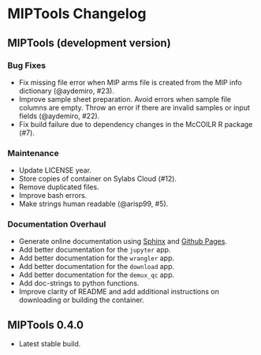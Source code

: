 # MIPTools Changelog

## MIPTools (development version)

### Bug Fixes

- Fix missing file error when MIP arms file is created from the MIP info
  dictionary (@aydemiro, #23).
- Improve sample sheet preparation. Avoid errors when sample file columns are
  empty. Throw an error if there are invalid samples or input fields
  (@aydemiro, #22).
- Fix build failure due to dependency changes in the McCOILR R package (#7).

### Maintenance

- Update LICENSE year.
- Store copies of container on Sylabs Cloud (#12).
- Remove duplicated files.
- Improve bash errors.
- Make strings human readable (@arisp99, #5).

### Documentation Overhaul

- Generate online documentation using
  [Sphinx](https://www.sphinx-doc.org/en/master/index.html) and [Github
  Pages](https://pages.github.com/).
- Add better documentation for the `jupyter` app.
- Add better documentation for the `wrangler` app.
- Add better documentation for the `download` app.
- Add better documentation for the `demux_qc` app.
- Add doc-strings to python functions.
- Improve clarity of README and add additional instructions on downloading or
  building the container.

## MIPTools 0.4.0

- Latest stable build.

